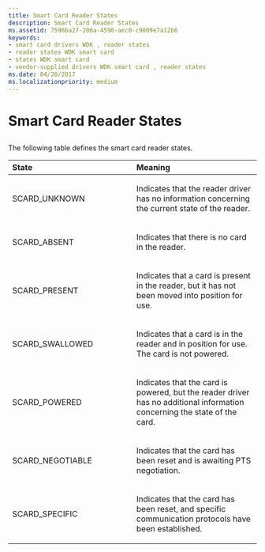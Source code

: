 ```yaml
---
title: Smart Card Reader States
description: Smart Card Reader States
ms.assetid: 7596ba27-206a-4590-aec0-c9009e7a12b6
keywords:
- smart card drivers WDK , reader states
- reader states WDK smart card
- states WDK smart card
- vendor-supplied drivers WDK smart card , reader states
ms.date: 04/20/2017
ms.localizationpriority: medium
---
```


# Smart Card Reader States


## <span id="_ntovr_smart_card_reader_states"></span><span id="_NTOVR_SMART_CARD_READER_STATES"></span>


The following table defines the smart card reader states.

<table>
<colgroup>
<col width="50%" />
<col width="50%" />
</colgroup>
<thead>
<tr class="header">
<th align="left">State</th>
<th align="left">Meaning</th>
</tr>
</thead>
<tbody>
<tr class="odd">
<td align="left"><p>SCARD_UNKNOWN</p></td>
<td align="left"><p>Indicates that the reader driver has no information concerning the current state of the reader.</p></td>
</tr>
<tr class="even">
<td align="left"><p>SCARD_ABSENT</p></td>
<td align="left"><p>Indicates that there is no card in the reader.</p></td>
</tr>
<tr class="odd">
<td align="left"><p>SCARD_PRESENT</p></td>
<td align="left"><p>Indicates that a card is present in the reader, but it has not been moved into position for use.</p></td>
</tr>
<tr class="even">
<td align="left"><p>SCARD_SWALLOWED</p></td>
<td align="left"><p>Indicates that a card is in the reader and in position for use. The card is not powered.</p></td>
</tr>
<tr class="odd">
<td align="left"><p>SCARD_POWERED</p></td>
<td align="left"><p>Indicates that the card is powered, but the reader driver has no additional information concerning the state of the card.</p></td>
</tr>
<tr class="even">
<td align="left"><p>SCARD_NEGOTIABLE</p></td>
<td align="left"><p>Indicates that the card has been reset and is awaiting PTS negotiation.</p></td>
</tr>
<tr class="odd">
<td align="left"><p>SCARD_SPECIFIC</p></td>
<td align="left"><p>Indicates that the card has been reset, and specific communication protocols have been established.</p></td>
</tr>
</tbody>
</table>

 

 

 





